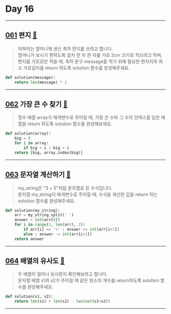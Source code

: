 # Day 16

---

## [061] 편지 [🔎][061]

> 머쓱이는 할머니께 생신 축하 편지를 쓰려고 합니다.  
> 할머니가 보시기 편하도록 글자 한 자 한 자를 가로 2cm 크기로 적으려고 하며, 편지를 가로로만 적을 때,
> 축하 문구 message를 적기 위해 필요한 편지지의 최소 가로길이를 return 하도록 solution 함수를 완성해주세요.

```python
def solution(message):
    return len(message) * 2
```

---

## [062] 가장 큰 수 찾기 [🔎][062]

> 정수 배열 array가 매개변수로 주어질 때,
> 가장 큰 수와 그 수의 인덱스를 담은 배열을 return 하도록 solution 함수를 완성해보세요.

```python
def solution(array):
    big = 0
    for i in array:
        if big < i : big = i
    return [big, array.index(big)]
```

---

## [063] 문자열 계산하기 [🔎][063]

> my_string은 "3 + 5"처럼 문자열로 된 수식입니다.  
> 문자열 my_string이 매개변수로 주어질 때, 수식을 계산한 값을 return 하는 solution 함수를 완성해주세요.

```python
def solution(my_string):
    arr = my_string.split(' ')
    answer = int(arr[0])
    for i in range(1, len(arr), 2):
        if arr[i] == '+' : answer += int(arr[i+1])
        else : answer -= int(arr[i+1])
    return answer
```

---

## [064] 배열의 유사도 [🔎][064]

> 두 배열이 얼마나 유사한지 확인해보려고 합니다.  
> 문자열 배열 s1과 s2가 주어질 때 같은 원소의 개수를 return하도록 solution 함수를 완성해주세요.

```python
def solution(s1, s2):
    return len(s1) + len(s2) - len(set(s1+s2))
```

---

[061]: https://school.programmers.co.kr/learn/courses/30/lessons/120898
[062]: https://school.programmers.co.kr/learn/courses/30/lessons/120899
[063]: https://school.programmers.co.kr/learn/courses/30/lessons/120902
[064]: https://school.programmers.co.kr/learn/courses/30/lessons/120903
